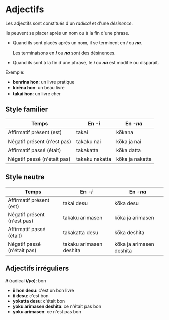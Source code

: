 # Adjectifs

Les adjectifs sont constitués d'un *radical* et d'une *désinence*.

Ils peuvent se placer après un nom ou à la fin d'une phrase.

* Quand ils sont placés après un nom, il se terminent en ***i*** ou ***na***.

   Les terminaisons en ***i*** ou ***na*** sont des désinences.
   
* Quand ils sont à la fin d'une phrase, le ***i*** ou ***na*** est modifié ou disparait.
   
Exemple:

* **benrina hon**: un livre pratique
* **kire̅na hon**: un beau livre
* **takai hon**: un livre cher

## Style familier

Temps | En ***-i***  | En ***-na***
--- | --- | ---
Affirmatif présent (est) | takai | ko̅kana
Négatif présent (n'est pas) | takaku nai | ko̅ka ja nai
Affirmatif passé (était) | takakatta | ko̅ka datta
Négatif passé (n'était pas) | takaku nakatta | ko̅ka ja nakatta

## Style neutre

Temps | En ***-i***  | En ***-na***
--- | --- | ---
Affirmatif présent (est) | takai desu | ko̅ka desu
Négatif présent (n'est pas) | takaku arimasen | ko̅ka ja arimasen
Affirmatif passé (était) | takakatta desu | ko̅ka deshita
Négatif passé (n'était pas) | takaku arimasen deshita | ko̅ka ja arimasen deshita

## Adjectifs irréguliers

***ii*** (radical ***i/yo***): bon

* **ii hon desu**: c'est un bon livre
* **ii desu**: c'est bon
* **yokatta desu**: c'était bon
* **yoku arimasen deshita**: ce n'était pas bon
* **yoku arimasen**: ce n'est pas bon
